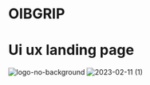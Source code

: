 # OIBGRIP
# Ui ux landing page
![logo-no-background](https://user-images.githubusercontent.com/102627008/218188717-602684c4-7b95-4bf6-ba3f-2738b50bde6f.png)
![2023-02-11 (1)](https://user-images.githubusercontent.com/102627008/218188777-68c4de94-ad38-4645-8da8-b99eb58dc35d.png)
